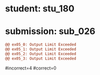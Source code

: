 # student: stu_180
# submission: sub_026

```diff
@@ ex05_0: Output Limit Exceeded
@@ ex05_1: Output Limit Exceeded
@@ ex05_2: Output Limit Exceeded
@@ ex05_3: Output Limit Exceeded
```
#incorrect=4
#correct=0
